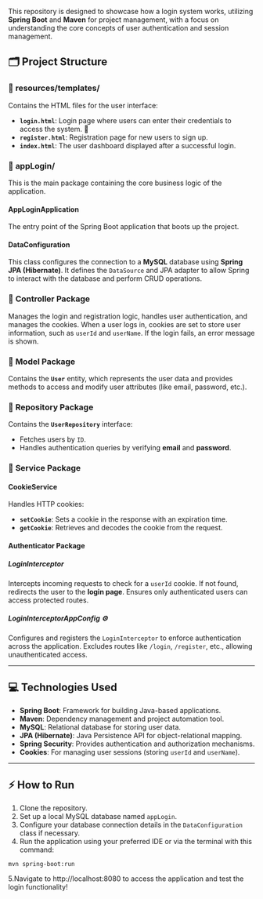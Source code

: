 This repository is designed to showcase how a login system works, utilizing **Spring Boot** and **Maven** for project management, with a focus on understanding the core concepts of user authentication and session management. 

## 🗂 Project Structure

### 📂 **resources/templates/**
Contains the HTML files for the user interface:
- **`login.html`**: Login page where users can enter their credentials to access the system. 🔑
- **`register.html`**: Registration page for new users to sign up. 
- **`index.html`**: The user dashboard displayed after a successful login. 

### 📂 **appLogin/**
This is the main package containing the core business logic of the application.

#### **AppLoginApplication** 
The entry point of the Spring Boot application that boots up the project.

#### **DataConfiguration** 
This class configures the connection to a **MySQL** database using **Spring JPA (Hibernate)**. It defines the `DataSource` and JPA adapter to allow Spring to interact with the database and perform CRUD operations.

### 📂 **Controller Package** 
Manages the login and registration logic, handles user authentication, and manages the cookies. When a user logs in, cookies are set to store user information, such as `userId` and `userName`. If the login fails, an error message is shown.

### 📂 **Model Package** 
Contains the **`User`** entity, which represents the user data and provides methods to access and modify user attributes (like email, password, etc.).

### 📂 **Repository Package** 
Contains the **`UserRepository`** interface:
- Fetches users by `ID`.
- Handles authentication queries by verifying **email** and **password**.

### 📂 **Service Package** 
#### **CookieService** 
Handles HTTP cookies:
- **`setCookie`**: Sets a cookie in the response with an expiration time.
- **`getCookie`**: Retrieves and decodes the cookie from the request.

#### **Authenticator Package** 
##### **LoginInterceptor** 
Intercepts incoming requests to check for a `userId` cookie. If not found, redirects the user to the **login page**. Ensures only authenticated users can access protected routes.

##### **LoginInterceptorAppConfig** ⚙
Configures and registers the `LoginInterceptor` to enforce authentication across the application. Excludes routes like `/login`, `/register`, etc., allowing unauthenticated access.

---

## 💻 Technologies Used

- **Spring Boot**: Framework for building Java-based applications.
- **Maven**: Dependency management and project automation tool.
- **MySQL**: Relational database for storing user data.
- **JPA (Hibernate)**: Java Persistence API for object-relational mapping.
- **Spring Security**: Provides authentication and authorization mechanisms.
- **Cookies**: For managing user sessions (storing `userId` and `userName`).

---

## ⚡ How to Run

1. Clone the repository.
2. Set up a local MySQL database named `appLogin`.
3. Configure your database connection details in the `DataConfiguration` class if necessary.
4. Run the application using your preferred IDE or via the terminal with this command:
```bash
mvn spring-boot:run
```
5.Navigate to http://localhost:8080 to access the application and test the login functionality!
